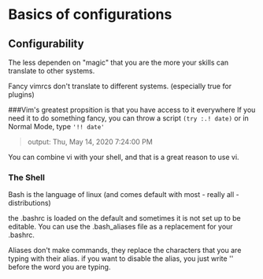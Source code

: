 # Basics of configurations #

## Configurability
The less dependen on "magic" that you are the more your skills can translate to other systems.

Fancy vimrcs don't translate to different systems. (especially true for plugins)

###Vim's greatest propsition is that you have access to it everywhere
If you need it to do something fancy, you can throw a script
```(try :.! date)```
or in Normal Mode, type ```'!! date'```

>output:
>Thu, May 14, 2020  7:24:00 PM

You can combine vi with your shell, and that is a great reason to use vi. 

### The Shell
Bash is the language of linux (and comes default with most - really all - distributions)

the .bashrc is loaded on the default and sometimes it is not set up to be editable. You can use the .bash_aliases file as a replacement for your .bashrc.

Aliases don't make commands, they replace the characters that you are typing with their alias.
if you want to disable the alias, you just write '\' before the word you are typing.
